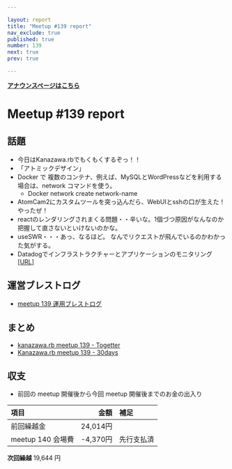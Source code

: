 ```yaml
---

layout: report
title: "Meetup #139 report"
nav_exclude: true
published: true
number: 139
next: true
prev: true

---
```


<div style="text-align: left;"><a href="/139"><strong>アナウンスページはこちら</strong></a></div>

# Meetup #139 report

## 話題

* 今日はKanazawa.rbでもくもくするぞっ！！
* 「アトミックデザイン」
* Docker で 複数のコンテナ、例えば、MySQLとWordPressなどを利用する場合は、network コマンドを使う。
  + Docker network create network-name
* AtomCam2にカスタムツールを突っ込んだら、WebUIとsshの口が生えた！やったぜ！
* reactのレンダリングされまくる問題・・辛いな。1個づつ原因がなんなのか把握して直さないといけないのかな。
* useSWR・・・あっ、なるほど。 なんでリクエストが飛んでいるのかわかった気がする。
* Datadogでインフラストラクチャーとアプリケーションのモニタリング [[URL]](https://docs.datadoghq.com/ja/)

## 運営ブレストログ

* [meetup 139 運用ブレストログ](https://github.com/kanazawarb/meetup/wiki/meetup-139-%E9%81%8B%E7%94%A8%E3%83%96%E3%83%AC%E3%82%B9%E3%83%88%E3%83%AD%E3%82%B0)

## まとめ

* [kanazawa.rb meetup 139 - Togetter](https://togetter.com/li/2333916)
* [Kanazawa.rb meetup 139 - 30days](https://30d.jp/kzrb/127)

## 収支

* 前回の meetup 開催後から今回 meetup 開催後までのお金の出入り

| 項目             |      金額 |補足                                               |
|:---------------|--------:|:--------------------------------------------------|
| 前回繰越金          |    24,014円 |                                                   |
| meetup 140 会場費 | -4,370円 | 先行支払済                                           |

**次回繰越**  19,644 円
